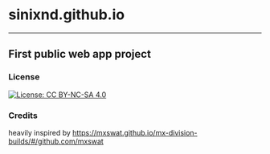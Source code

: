 # sinixnd.github.io
-------------------

## First public web app project

### License

[![License: CC BY-NC-SA 4.0](https://licensebuttons.net/l/by-nc-sa/4.0/80x15.png)](https://creativecommons.org/licenses/by-nc-sa/4.0/)

### Credits

heavily inspired by https://mxswat.github.io/mx-division-builds/#/github.com/mxswat
